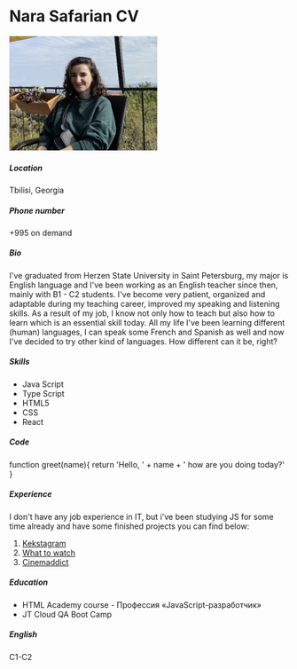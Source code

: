 # Nara Safarian CV
![Nara Safarian photo](./Pictures/Nara_Safarian.jpg "Nara Safarian")
##### Location
Tbilisi, Georgia
##### Phone number
+995 on demand
##### Bio
I've graduated from Herzen State University in Saint Petersburg, my major is English language and I've been working as an English teacher since then, mainly with B1 - C2 students. I've become very patient, organized and adaptable during my teaching career, improved my speaking and listening skills. As a result of my job, I know not only how to teach but also how to learn which is an essential skill today. 
All my life I've been learning different (human) languages, I can speak some French and Spanish as well and now I've decided to try other kind of languages. How different can it be, right? 

##### Skills
- Java Script
- Type Script
- HTML5
- CSS
- React

##### Code
function greet(name){
  return  'Hello, ' + name + ' how are you doing today?'
}

##### Experience
I don't have any job experience in IT, but i've been studying JS for some time already and have some finished projects you can find below:
1. [Kekstagram](https://github.com/Nara-Safarian/1763681-kekstagram-24)
2. [What to watch](https://github.com/Nara-Safarian/1763681-what-to-watch-10)
3. [Cinemaddict](https://github.com/Nara-Safarian/1763681-cinemaddict-16)

##### Education
- HTML Academy course - Профессия «JavaScript-разработчик»
- JT Cloud QA Boot Camp

##### English 
C1-C2